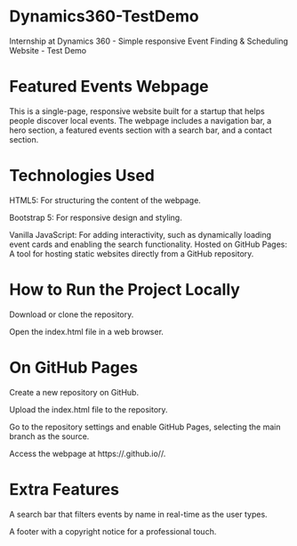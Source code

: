 # Dynamics360-TestDemo
Internship at Dynamics 360 - Simple responsive Event Finding &amp; Scheduling Website - Test Demo

# **Featured Events Webpage**

This is a single-page, responsive website built for a startup that helps people discover local events. The webpage includes a navigation bar, a hero section, a featured events section with a search bar, and a contact section.

# **Technologies Used**

HTML5: For structuring the content of the webpage.

Bootstrap 5: For responsive design and styling.

Vanilla JavaScript: For adding interactivity, such as dynamically loading event cards and enabling the search functionality.
Hosted on GitHub Pages: A tool for hosting static websites directly from a GitHub repository.

# **How to Run the Project Locally**

Download or clone the repository.

Open the index.html file in a web browser.

# **On GitHub Pages**

Create a new repository on GitHub.

Upload the index.html file to the repository.

Go to the repository settings and enable GitHub Pages, selecting the main branch as the source.

Access the webpage at https://<your-username>.github.io/<repository-name>/.

# **Extra Features**

A search bar that filters events by name in real-time as the user types.

A footer with a copyright notice for a professional touch.
